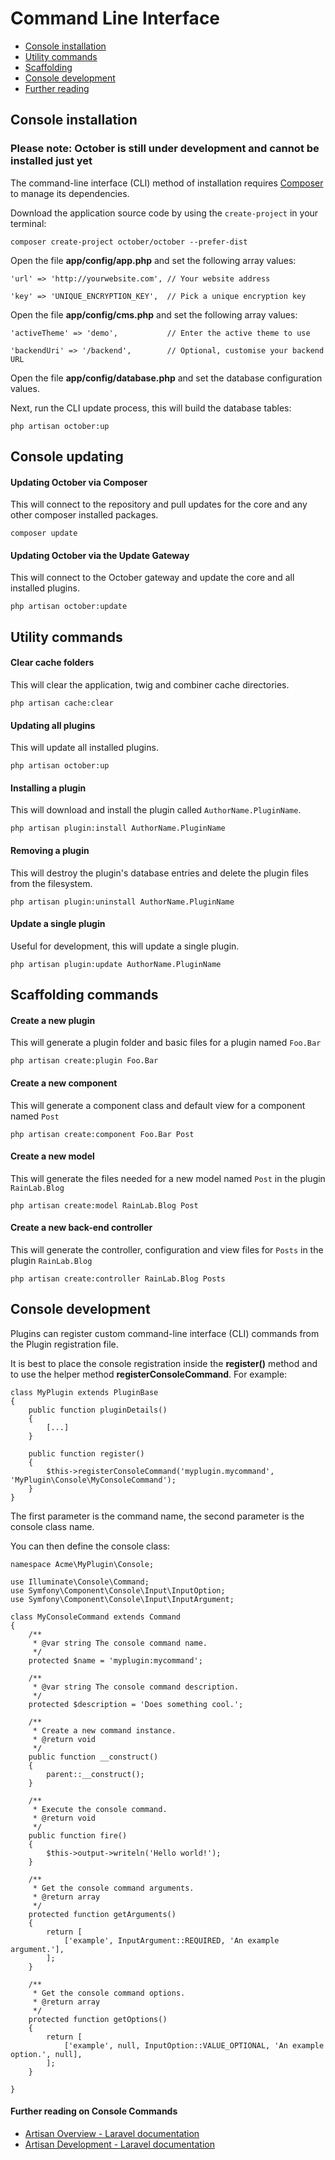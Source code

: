 # Command Line Interface

- [Console installation](#console-install)
- [Utility commands](#utility)
- [Scaffolding](#scaffolding)
- [Console development](#development)
- [Further reading](#further-reading)


<a name="console-install"></a>
## Console installation

### Please note: October is still under development and cannot be installed just yet

The command-line interface (CLI) method of installation requires [Composer](http://getcomposer.org/) to manage its dependencies.

Download the application source code by using the `create-project` in your terminal:

    composer create-project october/october --prefer-dist

Open the file **app/config/app.php** and set the following array values:

    'url' => 'http://yourwebsite.com', // Your website address

    'key' => 'UNIQUE_ENCRYPTION_KEY',  // Pick a unique encryption key

Open the file **app/config/cms.php** and set the following array values:

    'activeTheme' => 'demo',           // Enter the active theme to use

    'backendUri' => '/backend',        // Optional, customise your backend URL

Open the file **app/config/database.php** and set the database configuration values.

Next, run the CLI update process, this will build the database tables:

    php artisan october:up



<a name="console-install"></a>
## Console updating

#### Updating October via Composer

This will connect to the repository and pull updates for the core and any other composer installed packages.

    composer update

#### Updating October via the Update Gateway


This will connect to the October gateway and update the core and all installed plugins.

    php artisan october:update



<a name="utility"></a>
## Utility commands

#### Clear cache folders

This will clear the application, twig and combiner cache directories.

    php artisan cache:clear

#### Updating all plugins

This will update all installed plugins.

    php artisan october:up

#### Installing a plugin

This will download and install the plugin called `AuthorName.PluginName`.

    php artisan plugin:install AuthorName.PluginName

#### Removing a plugin

This will destroy the plugin's database entries and delete the plugin files from the filesystem.

    php artisan plugin:uninstall AuthorName.PluginName

#### Update a single plugin

Useful for development, this will update a single plugin.

    php artisan plugin:update AuthorName.PluginName



<a name="scaffolding"></a>
## Scaffolding commands

#### Create a new plugin

This will generate a plugin folder and basic files for a plugin named `Foo.Bar`

    php artisan create:plugin Foo.Bar

#### Create a new component

This will generate a component class and default view for a component named `Post`

    php artisan create:component Foo.Bar Post

#### Create a new model

This will generate the files needed for a new model named `Post` in the plugin `RainLab.Blog`

    php artisan create:model RainLab.Blog Post

#### Create a new back-end controller

This will generate the controller, configuration and view files for `Posts` in the plugin `RainLab.Blog`

    php artisan create:controller RainLab.Blog Posts




<a name="development"></a> 
## Console development

Plugins can register custom command-line interface (CLI) commands from the Plugin registration file.

It is best to place the console registration inside the **register()** method and to use the helper method **registerConsoleCommand**.
For example:

    class MyPlugin extends PluginBase
    {
        public function pluginDetails()
        {
            [...]
        }

        public function register()
        {
            $this->registerConsoleCommand('myplugin.mycommand', 'MyPlugin\Console\MyConsoleCommand');
        }
    }

The first parameter is the command name, the second parameter is the console class name.

You can then define the console class:

    namespace Acme\MyPlugin\Console;

    use Illuminate\Console\Command;
    use Symfony\Component\Console\Input\InputOption;
    use Symfony\Component\Console\Input\InputArgument;

    class MyConsoleCommand extends Command
    {
        /**
         * @var string The console command name.
         */
        protected $name = 'myplugin:mycommand';

        /**
         * @var string The console command description.
         */
        protected $description = 'Does something cool.';

        /**
         * Create a new command instance.
         * @return void
         */
        public function __construct()
        {
            parent::__construct();
        }

        /**
         * Execute the console command.
         * @return void
         */
        public function fire()
        {
            $this->output->writeln('Hello world!');
        }

        /**
         * Get the console command arguments.
         * @return array
         */
        protected function getArguments()
        {
            return [
                ['example', InputArgument::REQUIRED, 'An example argument.'],
            ];
        }

        /**
         * Get the console command options.
         * @return array
         */
        protected function getOptions()
        {
            return [
                ['example', null, InputOption::VALUE_OPTIONAL, 'An example option.', null],
            ];
        }

    }



<a name="further-reading"></a>
#### Further reading on Console Commands

* [Artisan Overview - Laravel documentation](http://laravel.com/docs/artisan)
* [Artisan Development - Laravel documentation](http://laravel.com/docs/commands)
